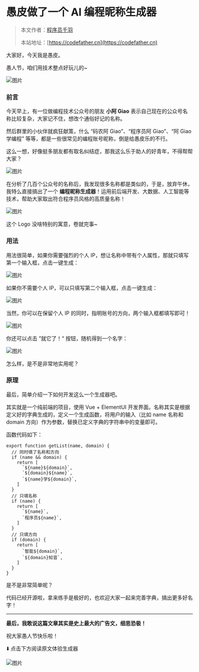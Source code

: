 # 愚皮做了一个 AI 编程昵称生成器

> 本文作者：[程序员千羽](https://yuyuanweb.feishu.cn/wiki/Abldw5WkjidySxkKxU2cQdAtnah)
>
> 本站地址：[https://codefather.cn](https://codefather.cn)

大家好，今天我是愚皮。

愚人节，咱们用技术整点好玩儿的~

![图片](https://pic.yupi.icu/5563/202311090825025.jpeg)

### 前言

今天早上，有一位做编程技术公众号的朋友 **小阿 Giao** 表示自己现在的公众号名称比较复杂，大家记不住，想改个通俗好记的名称。

然后群里的小伙伴就疯狂献策，什么 “码农阿 Giao”、“程序员阿 Giao”、“阿 Giao 学编程” 等等，都是一些很常见的编程账号昵称，倒是给愚皮乐的不行。

这么一想，好像挺多朋友都有取名纠结症，那我这么乐于助人的好青年，不得帮帮大家？

![图片](https://pic.yupi.icu/5563/202311090825019.jpeg)

在分析了几百个公众号的名称后，我发现很多名称都是类似的，于是，放弃午休，我特么直接搞出了一个 **编程昵称生成器**！运用前后端开发、大数据、人工智能等技术，帮助大家取出符合程序员风格的高质量名称！

![图片](https://pic.yupi.icu/5563/202311090825021.png)

这个 Logo 没啥特别的寓意，卷就完事~

### 用法

用法很简单，如果你需要强烈的个人 IP，想让名称中带有个人属性，那就只填写第一个输入框，点击一键生成：

![图片](https://pic.yupi.icu/5563/202311090825093.png)

如果你不需要个人 IP，可以只填写第二个输入框，点击一键生成：

![图片](https://pic.yupi.icu/5563/202311090825063.png)

当然，你可以在保留个人 IP 的同时，指明账号的方向，两个输入框都填写即可！

![图片](https://pic.yupi.icu/5563/202311090825057.png)

你还可以点击 ”就它了！“ 按钮，随机得到一个名字：

![图片](https://pic.yupi.icu/5563/202311090825812.png)

怎么样，是不是非常地实用呢？

### 原理

最后，简单介绍一下如何开发这么一个生成器吧。

其实就是一个纯前端的项目，使用 Vue + ElementUI 开发界面。名称其实是根据定义好的字典生成的，定义一个生成函数，将用户的输入（比如 name 名称和 domain 方向）作为参数，替换已定义字典的字符串中的变量即可。

函数代码如下：

```
export function getList(name, domain) {
  // 同时填了名称和方向
  if (name && domain) {
    return [
      `${name}${domain}`,
      `${domain}${name}`,
      `${name}学${domain}`,
    ]
  }
  // 只填名称
  if (name) {
    return [
      `${name}`,
      `程序员${name}`,
    ]
  }
  // 只填方向
  if (domain) {
    return [
      `智能${domain}`,
      `${domain}知音`,
    ]
  }
}
```

是不是非常简单呢？

代码已经开源啦，拿来练手是极好的，也欢迎大家一起来完善字典，搞出更多好名字！

------

**最后，我敢说这篇文章其实是史上最大的广告文，细思恐极！**

祝大家愚人节快乐啦！

⬇️ 点击下方阅读原文体验生成器

![图片](https://pic.yupi.icu/5563/202311090825879.png)